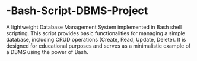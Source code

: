 # -Bash-Script-DBMS-Project
A lightweight Database Management System implemented in Bash shell scripting. This script provides basic functionalities for managing a simple database, including CRUD operations (Create, Read, Update, Delete). It is designed for educational purposes and serves as a minimalistic example of a DBMS using the power of Bash.
